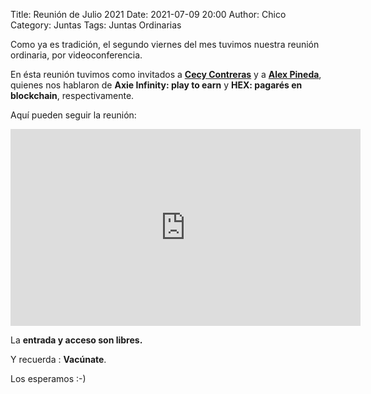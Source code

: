 Title: Reunión de Julio 2021
Date: 2021-07-09 20:00
Author: Chico
Category: Juntas
Tags: Juntas Ordinarias

Como ya es tradición, el segundo viernes del mes tuvimos nuestra reunión ordinaria, por videoconferencia.

En ésta reunión tuvimos como invitados a __[Cecy Contreras](https://twitter.com/BasedWaifuu)__ y a __[Alex Pineda](https://twitter.com/DeathScytheH)__, quienes nos hablaron de __Axie Infinity: play to earn__ y __HEX: pagarés en blockchain__, respectivamente.

Aquí pueden seguir la reunión:

<iframe width="560" height="315" src="https://www.youtube.com/embed/jeebV5mSgd8" title="YouTube video player" frameborder="0" allow="accelerometer; autoplay; clipboard-write; encrypted-media; gyroscope; picture-in-picture" allowfullscreen></iframe>

La __entrada y acceso son libres.__

Y recuerda :  __Vacúnate__.

Los esperamos :-)
